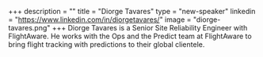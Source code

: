 +++
description = ""
title = "Diorge Tavares"
type = "new-speaker"
linkedin = "https://www.linkedin.com/in/diorgetavares/"
image = "diorge-tavares.png"
+++
Diorge Tavares is a Senior Site Reliability Engineer with FlightAware. He works with the Ops and the Predict team at FlightAware to bring flight tracking with predictions to their global clientele.